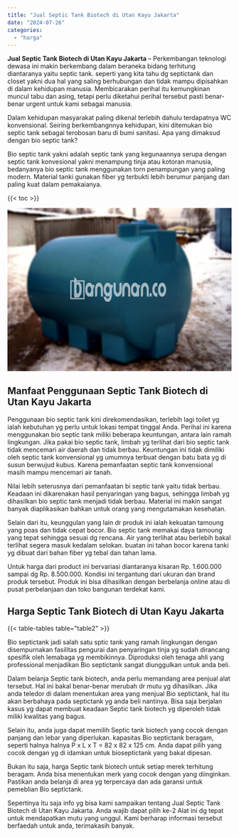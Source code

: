 ```yaml
---
title: "Jual Septic Tank Biotech di Utan Kayu Jakarta"
date: "2024-07-26"
categories: 
  - "harga"
---
```


**Jual Septic Tank Biotech di Utan Kayu Jakarta** – Perkembangan teknologi dewasa ini makin berkembang dalam beraneka bidang terhitung diantaranya yaitu septic tank. seperti yang kita tahu dg septictank dan closet yakni dua hal yang saling berhubungan dan tidak mampu dipisahkan di dalam kehidupan manusia. Membicarakan perihal itu kemungkinan muncul tabu dan asing, tetapi perlu diketahui perihal tersebut pasti benar-benar urgent untuk kami sebagai manusia.

Dalam kehidupan masyarakat paling dikenal terlebih dahulu terdapatnya WC konvensional. Seiring berkembangnnya kehidupan, kini ditemukan bio septic tank sebagai terobosan baru di bumi sanitasi. Apa yang dimaksud dengan bio septic tank?

Bio septic tank yakni adalah septic tank yang kegunaannya serupa dengan septic tank konvesional yakni menampung tinja atau kotoran manusia, bedanyanya bio septic tank menggunakan torn penampungan yang paling modern. Material tanki gunakan fiber yg terbukti lebih berumur panjang dan paling kuat dalam pemakaianya.

{{< toc >}}

![Jual Septic Tank Biotech di Utan Kayu Jakarta](/images/jual-bio-septictank-38.png)

## Manfaat Penggunaan Septic Tank Biotech di Utan Kayu Jakarta

Penggunaan bio septic tank kini direkomendasikan, terlebih lagi toilet yg ialah kebutuhan yg perlu untuk lokasi tempat tinggal Anda. Perihal ini karena menggunakan bio septic tank miliki beberapa keuntungan, antara lain ramah lingkungan. Jika pakai bio septic tank, limbah yg terlihat dari bio septic tank tidak mencemari air daerah dan tidak berbau. Keuntungan ini tidak dimiliki oleh septic tank konvensional yg umumnya terbuat dengan batu bata yg di susun berwujud kubus. Karena pemanfaatan septic tank konvensional masih mampu mencemari air tanah.

Nilai lebih seterusnya dari pemanfaatan bi septic tank yaitu tidak berbau. Keadaan ini dikarenakan hasil penyaringan yang bagus, sehingga limbah yg dihasilkan bio septic tank menjadi tidak berbau. Material ini makin sangat banyak diaplikasikan bahkan untuk orang yang mengutamakan kesehatan.

Selain dari itu, keunggulan yang lain dr produk ini ialah kekuatan tamoung yang poas dan tidak cepat bocor. Bio septic tank memakai daya tamoung yang tepat sehingga sesuai dg rencana. Air yang terlihat atau berlebih bakal terlihat segera masuk kedalam selokan. buatan ini tahan bocor karena tanki yg dibuat dari bahan fiber yg tebal dan tahan lama.

Untuk harga dari product ini bervariasi diantaranya kisaran Rp. 1.600.000 sampai dg Rp. 8.500.000. Kondisi ini tergantung dari ukuran dan brand produk tersebut. Produk ini bisa dihasilkan dengan berbelanja online atau di pusat perbelanjaan dan toko bangunan terdekat kami.

## Harga Septic Tank Biotech di Utan Kayu Jakarta

{{< table-tables table="table2" >}}

Bio septictank jadi salah satu sptic tank yang ramah lingkungan dengan disempurnakan fasilitas pengurai dan penyaringan tinja yg sudah dirancang spesifik oleh lemabaga yg membikinnya. Diproduksi oleh tenaga ahli yang professional menjadikan Bio septictank sangat diunggulkan untuk anda beli.

Dalam belanja Septic tank biotech, anda perlu memandang area penjual alat tersebut. Hal ini bakal benar-benar merubah dr mutu yg dihasilkan. Jika anda teledor di dalam menentukan area yang menjual Bio septictank, hal itu akan berbahaya pada septictank yg anda beli nantinya. Bisa saja berjalan kasus yg dapat membuat keadaan Septic tank biotech yg diperoleh tidak miliki kwalitas yang bagus.

Selain itu, anda juga dapat memilih Septic tank biotech yang cocok dengan panjang dan lebar yang diperlukan. kapasitas Bio septictank beragam, seperti halnya halnya P x L x T = 82 x 82 x 125 cm. Anda dapat pilih yang cocok dengan yg di idamkan untuk bioseptictank yang bakal dipesan.

Bukan itu saja, harga Septic tank biotech untuk setiap merek terhitung beragam. Anda bisa menentukan merk yang cocok dengan yang diinginkan. Pastikan anda belanja di area yg terpercaya dan ada garansi untuk pemeblian Bio septictank.

Sepertinya itu saja info yg bisa kami sampaikan tentang Jual Septic Tank Biotech di Utan Kayu Jakarta. Anda wajib dapat pilih ke-2 Alat ini dg tepat untuk mendapatkan mutu yang unggul. Kami berharap informasi tersebut berfaedah untuk anda, terimakasih banyak.
